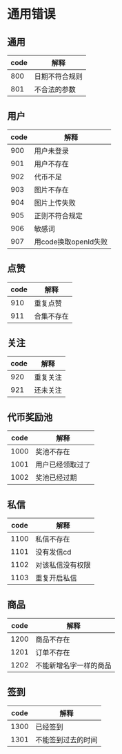 # 通用错误

## 通用
| code | 解释 |
| --- | --- |
| 800 | 日期不符合规则 |
| 801 | 不合法的参数 |


## 用户
| code | 解释 |
| --- | --- |
| 900 | 用户未登录 |
| 901 | 用户不存在 |
| 902 | 代币不足 |
| 903 | 图片不存在 |
| 904 | 图片上传失败 |
| 905 | 正则不符合规定|
| 906 | 敏感词 |
| 907 | 用code换取openId失败 |

## 点赞
| code | 解释     |
| ---- |------------------   |
| 910 | 重复点赞 |
| 911 | 合集不存在 |

## 关注
| code | 解释     |
| ---- |------------------   |
| 920 | 重复关注 |
| 921 | 还未关注 |

## 代币奖励池
| code | 解释     |
| ---- |------------------   |
| 1000    | 奖池不存在 |
| 1001    | 用户已经领取过了 |
| 1002    | 奖池已经过期 | 

## 私信
| code | 解释     |
| ---- |------------------   |
| 1100    | 私信不存在 |
| 1101    | 没有发信cd |
| 1102  | 对该私信没有权限 |
| 1103  | 重复开启私信 |


## 商品
| code | 解释     |
| ---- |------------------   |
| 1200 | 商品不存在 |
| 1201 | 订单不存在 |
| 1202 | 不能新增名字一样的商品 |

## 签到
| code | 解释 |
| ---- |------------------   |
| 1300 | 已经签到 |
| 1301 | 不能签到过去的时间 |


